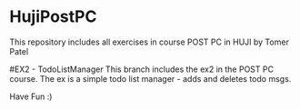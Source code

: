 # HujiPostPC
This repository includes all exercises in course POST PC in HUJI by Tomer Patel

#EX2 - TodoListManager
This branch includes the ex2 in the POST PC course. 
The ex is a simple todo list manager - adds and deletes todo msgs.

Have Fun :)
